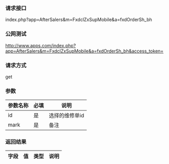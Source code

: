 ### **请求接口**
index.php?app=AfterSalers&m=FxdclZxSupMobile&a=fxdOrderSh_bh



### **公网测试**
http://www.apps.com/index.php?app=AfterSalers&m=FxdclZxSupMobile&a=fxdOrderSh_bh&access_token=

### **请求方式**
get


### **参数**
| 参数名称  |必填|     说明      |
|------|-----|------|
| id| 是 |选择的维修单id|
| mark| 是 |备注|

### **返回结果**
|字段        |值          |类型    |说明        |
| ---------  |--------    |-------- |--------  |